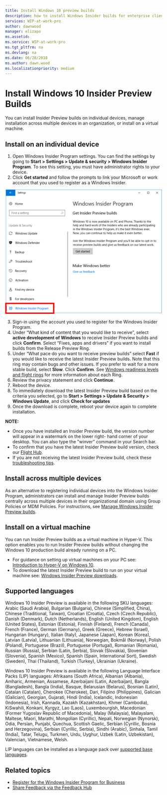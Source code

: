 ```yaml
---
title: Install Windows 10 preview builds
description: how to install Windows Insider builds for enterprise client devices
services: WIP-at-work-pro
author: dawnwood
manager: elizapo
ms.assetid: 
ms.service: WIP-at-work-pro
ms.tgt_pltfrm: na
ms.devlang: na
ms.date: 06/28/2018
ms.author: dawn.wood
ms.localizationpriority: medium
---
```


# Install Windows 10 Insider Preview Builds
You can install Insider Preview builds on individual devices, manage installation across multiple devices in an organization, or install on a virtual machine. 

## Install on an individual device 
1. Open Windows Insider Program settings. You can find the settings by going to __Start > Settings > Update & security > Windows Insider Program__. To see this setting, you must have administrator rights to your device.
2. Click __Get started__ and follow the prompts to link your Microsoft or work account that you used to register as a Windows Insider. 

![alt text](images/wip4biz_prompts.png "Get started button for installing WIP builds")

3. Sign-in using the account you used to register for the Windows Insider Program.  
4. Under “What kind of content that you would like to receive”, select __active development of Windows__ to receive Insider Preview builds and click __Confirm__. Select “Fixes, apps and drivers” if you want to install builds from the Release Preview Ring. 
5. Under “What pace do you want to receive preview builds” select __Fast__ if you would like to receive the latest Insider Preview builds. Note that this ring may contain bugs and other issues. If you prefer to wait for a more stable build, select __Slow__. Click __Confirm__. See [Windows readiness levels and flight rings](wip-4-biz-flight-levels-and-rings.md) for more information about each Ring. 
6. Review the privacy statement and click __Continue__.
7. Reboot the device. 
8. To immediately download the latest Insider Preview build based on the criteria you selected, go to __Start > Settings > Update & Security > Windows Update__, and click __Check for updates__ 
9. Once the download is complete, reboot your device again to complete installation. 

__NOTE:__ 
* Once you have installed an Insider Preview build, the version number will appear in a watermark on the lower right- hand corner of your desktop. You can also type the "winver" command in your Search bar. 
* To confirm that you have the latest Insider Preview build version, check our [Flight Hub](https://docs.microsoft.com/en-us/windows-insider/flight-hub/).  
* If you are not receiving the latest Insider Preview build, check these [troubleshooting tips](https://docs.microsoft.com/en-us/windows-insider/at-work-pro/wip-4-biz-troubleshooting). 

## Install across multiple devices 
As an alternative to registering individual devices into the Windows Insider Program, administrators can install and manage Insider Preview builds centrally across multiple devices in their organizational domain using Group Policies or MDM Policies. For instructions, see [Manage Windows Insider Preview builds](wip-4-biz-manage-builds.md).

## Install on a virtual machine
You can run Insider Preview builds as a virtual machine in Hyper-V. This option enables you to run Insider Preview builds without changing the Windows 10 production build already running on a PC.
* For guidance on setting up virtual machines on your PC see: [Introduction to Hyper-V on Windows 10](https://docs.microsoft.com/virtualization/hyper-v-on-windows/about/).
* To download the latest Insider Preview build to run on your virtual machine see: [Windows Insider Preview downloads](https://www.microsoft.com/en-us/software-download/windowsinsiderpreviewadvanced).

## Supported languages
Windows 10 Insider Preview is available in the following SKU languages:
Arabic (Saudi Arabia), Bulgarian (Bulgaria), Chinese (Simplified, China), Chinese (Traditional, Taiwan), Croatian (Croatia), Czech (Czech Republic), Danish (Denmark), Dutch (Netherlands), English (United Kingdom), English (United States), Estonian (Estonia), Finnish (Finland), French (Canada), French (France), German (Germany), Greek (Greece), Hebrew (Israel), Hungarian (Hungary), Italian (Italy), Japanese (Japan), Korean (Korea), Latvian (Latvia), Lithuanian (Lithuania), Norwegian, Bokmål (Norway), Polish (Poland), Portuguese (Brazil), Portuguese (Portugal), Romanian (Romania), Russian (Russia), Serbian (Latin, Serbia), Slovak (Slovakia), Slovenian (Slovenia), Spanish (Mexico), Spanish (Spain, International Sort), Swedish (Sweden), Thai (Thailand), Turkish (Turkey), Ukrainian (Ukraine).

Windows 10 Insider Preview is available in the following Language Interface Packs (LIP) languages:
Afrikaans (South Africa), Albanian (Albania), Amharic, Armenian, Assamese, Azerbaijani (Latin, Azerbaijan), Bangla (Bangladesh), Bangla (India), Basque, Belarusian (Belarus), Bosnian (Latin), Catalan (Catalan), Cherokee (Cherokee), Dari, Filipino (Philippines), Galician (Galician), Georgian, Gujarati, Hindi (India), Icelandic, Indonesian (Indonesia), Irish, Kannada, Kazakh (Kazakhstan), Khmer (Cambodia), KiSwahili, Konkani, Kyrgyz, Lao (Laos), Luxembourgish, Macedonian (Former Yugoslav Republic of Macedonia), Malay (Malaysia), Malayalam, Maltese, Maori, Marathi, Mongolian (Cyrillic), Nepali, Norwegian (Nynorsk), Odia, Persian, Punjabi, Quechua, Scottish Gaelic, Serbian (Cyrillic, Bosnia and Herzegovina), Serbian (Cyrillic, Serbia), Sindhi (Arabic), Sinhala, Tamil (India), Tatar, Telugu, Turkmen, Urdu, Uyghur, Uzbek (Latin, Uzbekistan), Valencian, Vietnamese, Welsh.

LIP languages can be installed as a language pack over [supported base languages](https://support.microsoft.com/en-us/help/14236/language-packs).

## Related topics

* [Register for the Windows Insider Program for Business](wip-4-biz-register.md)
* [Share Feedback via the Feedback Hub](wip-4-biz-feedback-hub.md)
